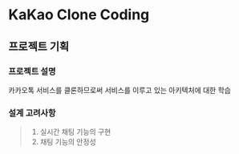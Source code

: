 # KaKao Clone Coding 

## 프로젝트 기획
### 프로젝트 설명
카카오톡 서비스를 클론하므로써 서비스를 이루고 있는 아키텍처에 대한 학습

### 설계 고려사항
> 1. 실시간 채팅 기능의 구현
> 2. 채팅 기능의 안정성

